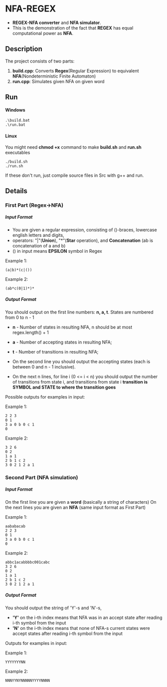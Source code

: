 # NFA-REGEX
- **REGEX-NFA converter** and **NFA simulator**.
- This is the demonstration of the fact that **REGEX** has equal computational power as **NFA**.

## Description
The project consists of two parts:
1) **build.cpp**: Converts **Regex**(Regular Expression) to equivalent **NFA**(Nondeterministic Finite Automaton)
2) **run.cpp**:   Simulates given NFA on given word

## Run
#### Windows
```console
.\build.bat
.\run.bat
```
#### Linux
You might need **chmod +x** command to make **build.sh** and **run.sh** executables
```console
./build.sh
./run.sh
```

If these don't run, just compile source files in Src with g++ and run.

## Details
### First Part (Regex->NFA)
##### Input Format
- You are given a regular expression, consisting of ()-braces, lowercase english letters and digits,
- operators: "|"(**Union**), "*"(**Star** operation), and **Concatenation** (ab is concatenation of a and b)
- () in input means **EPSILON** symbol in Regex

Example 1:
```console
(a|b)*(c|())
```
Example 2:
```console
(ab*c(0|1)*)*
```

##### Output Format
You should output on the first line numbers: **n, a, t**.
States are numbered from 0 to n - 1
- **n** - Number of states in resulting NFA, n should be at most regex.length() + 1 
- **a** - Number of accepting states in resulting NFA;
- **t** - Number of transitions in resulting NFA;

- On the second line you should output the accepting states (each is between 0 and n - 1 inclusive).
- On the next n lines, for line i (0 <= i < n) you should output 
the number of transitions from state i, and transitions from state i
**transition is SYMBOL and STATE to where the transition goes**

Possible outputs for examples in input:

Example 1:
```console
2 2 3
0 1
3 a 0 b 0 c 1
0
```

Example 2:
```console
3 2 6
0 2
1 a 1
2 b 1 c 2
3 0 2 1 2 a 1
```

### Second Part (NFA simulation)
##### Input Format
On the first line you are given a **word** (basically a string of characters)
On the next lines you are given an **NFA** (same input format as First Part)

Example 1:
```console
aababacab
2 2 3
0 1
3 a 0 b 0 c 1
0
```

Example 2:
```console
abbc1acabbbbc001cabc
3 2 6
0 2
1 a 1
2 b 1 c 2
3 0 2 1 2 a 1
```

##### Output Format
You should output the string of 'Y'-s and 'N'-s,
- **'Y'** on the i-th index means that NFA was in an accept state after reading i-th symbol from the input
- **'N'** on the i-th index means that none of NFA-s current states were accept states after reading i-th symbol from the input

Outputs for examples in input:

Example 1:
```console
YYYYYYYNN
```

Example 2:
```console
NNNYYNYNNNNNYYYYNNNN
```
